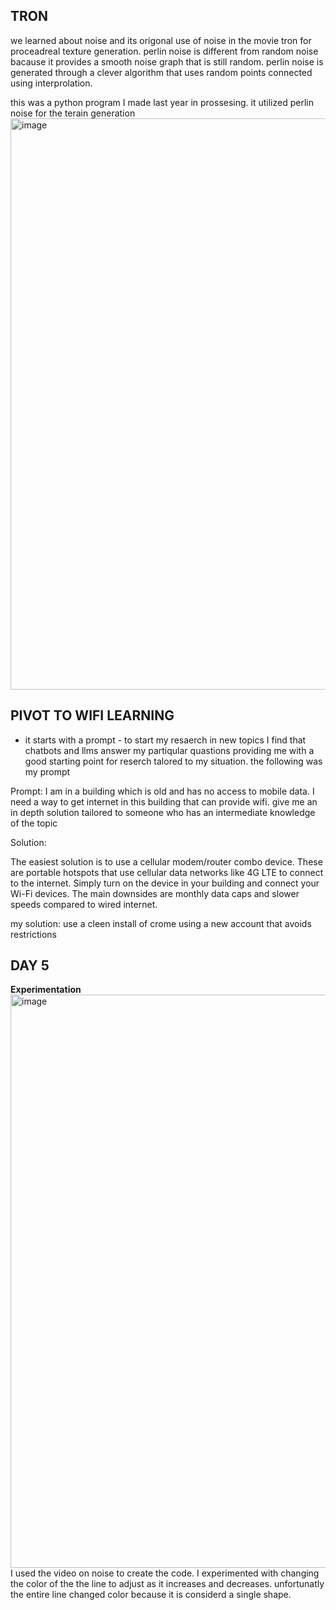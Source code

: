 ## TRON ##
we learned about noise and its origonal use of noise in the movie tron for proceadreal texture generation. perlin noise is different from random noise bacause it provides a smooth noise graph that is still random. perlin noise is generated through a clever algorithm that uses random points connected using interprolation. 

this was a python program I made last year in prossesing. it utilized perlin noise for the terain generation
<img width="914" alt="image" src="https://github.com/FantasticMrCat42/2023-2024/assets/129550102/152457b2-6c85-4bbd-9231-ea4cdc2d59c4">

## PIVOT TO WIFI LEARNING ##
- it starts with a prompt -
to start my resaerch in new topics I find that chatbots and llms answer my partiqular quastions providing me with a good starting point for reserch talored to my situation. the following was my prompt

Prompt:
I am in a building which is old and has no access to mobile data. I need a way to get internet in this building that can provide wifi. give me an in depth solution tailored to someone who has an intermediate knowledge of the topic

Solution:

The easiest solution is to use a cellular modem/router combo device. These are portable hotspots that use cellular data networks like 4G LTE to connect to the internet. Simply turn on the device in your building and connect your Wi-Fi devices. The main downsides are monthly data caps and slower speeds compared to wired internet.

my solution:
use a cleen install of crome using a new account that avoids restrictions


## DAY 5 ##
**Experimentation**
<img width="917" alt="image" src="https://github.com/FantasticMrCat42/2023-2024/assets/129550102/d5c146ad-8ac0-420f-a0b0-bd2902bb67d1">
I used the video on noise to create the code. I experimented with changing the color of the the line to adjust as it increases and decreases. unfortunatly the entire line changed color because it is considerd a single shape.

